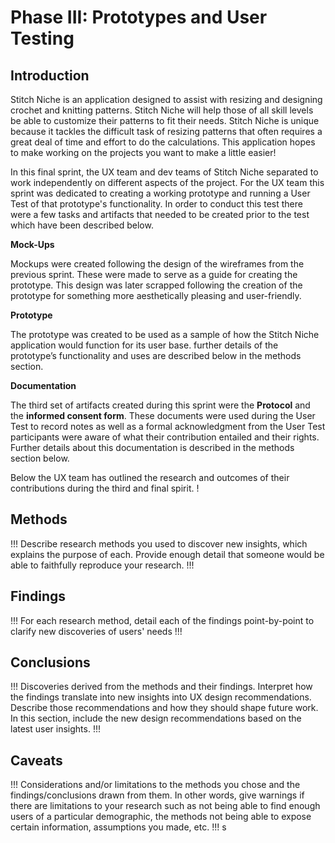 # Phase III: Prototypes and User Testing

## Introduction

Stitch Niche is an application designed to assist with resizing and designing crochet and knitting patterns. Stitch Niche will help those of all skill levels be able to customize their patterns to fit their needs. Stitch Niche is unique because it tackles the difficult task of resizing patterns that often requires a great deal of time and effort to do the calculations. This application hopes to make working on the projects you want to make a little easier!

In this final sprint, the UX team and dev teams of Stitch Niche separated to work independently on different aspects of the project. For the UX team this sprint was dedicated to creating a working prototype and running a User Test of that prototype's functionality. In order to conduct this test there were a few tasks and artifacts that needed to be created prior to the test which have been described below.

**Mock-Ups** 

Mockups were created following the design of the wireframes from the previous sprint. These were made to serve as a guide for creating the prototype. This design was later scrapped following the creation of the prototype for something more aesthetically pleasing and user-friendly.

**Prototype**

The prototype was created to be used as a sample of how the Stitch Niche application would function for its user base. further details of the prototype’s functionality and uses are described below in the methods section.

**Documentation**

The third set of artifacts created during this sprint were the **Protocol** and the **informed consent form**. These documents were used during the User Test to record notes as well as a formal acknowledgment from the User Test participants were aware of what their contribution entailed and their rights. Further details about this documentation is described in the methods section below.

Below the UX team has outlined the research and outcomes of their contributions during the third and final spirit.
!

## Methods

!!! Describe research methods you used to discover new insights, which explains the purpose of each. Provide enough detail that someone would be able to faithfully reproduce your research. !!!

## Findings

!!! For each research method, detail each of the findings point-by-point to clarify new discoveries of users' needs !!!

## Conclusions

!!! Discoveries derived from the methods and their findings. Interpret how the findings translate into new insights into UX design recommendations. Describe those recommendations and how they should shape future work. In this section, include the new design recommendations based on the latest user insights. !!!

## Caveats

!!! Considerations and/or limitations to the methods you chose and the findings/conclusions drawn from them. In other words, give warnings if there are limitations to your research such as not being able to find enough users of a particular demographic, the methods not being able to expose certain information, assumptions you made, etc. !!!
s
